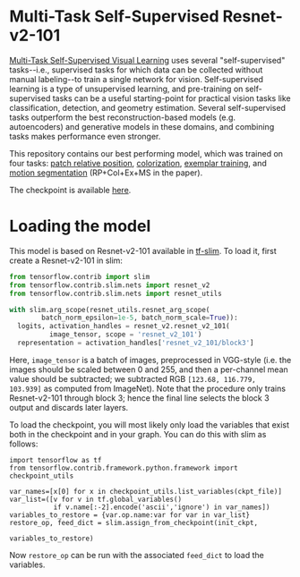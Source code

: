 # Multi-Task Self-Supervised Resnet-v2-101

[Multi-Task Self-Supervised Visual Learning](https://arxiv.org/abs/1708.07860) uses several "self-supervised" tasks--i.e., supervised tasks for which data can be collected without manual labeling--to train a single network for vision.  Self-supervised learning is a type of unsupervised learning, and pre-training on self-supervised tasks can be a useful starting-point for practical vision tasks like classification, detection, and geometry estimation.  Several self-supervised tasks outperform the best reconstruction-based models (e.g. autoencoders) and generative models in these domains, and combining tasks makes performance even stronger.

This repository contains our best performing model, which was trained on four tasks: [patch relative position](http://graphics.cs.cmu.edu/projects/deepContext/), [colorization](http://richzhang.github.io/colorization/), [exemplar training](https://arxiv.org/abs/1406.6909), and [motion segmentation](https://arxiv.org/abs/1612.06370) (RP+Col+Ex+MS in the paper).

The checkpoint is available [here](TODO).

# Loading the model
This model is based on Resnet-v2-101 available in [tf-slim](https://github.com/tensorflow/models/blob/master/slim/nets/resnet_v2.py).  To load it, first create a Resnet-v2-101 in slim:

```python
from tensorflow.contrib import slim
from tensorflow.contrib.slim.nets import resnet_v2
from tensorflow.contrib.slim.nets import resnet_utils

with slim.arg_scope(resnet_utils.resnet_arg_scope(
        batch_norm_epsilon=1e-5, batch_norm_scale=True)):
  logits, activation_handles = resnet_v2.resnet_v2_101(
          image_tensor, scope = 'resnet_v2_101')
  representation = activation_handles['resnet_v2_101/block3']
```

Here, `image_tensor` is a batch of images, preprocessed in VGG-style (i.e. the images should be scaled between 0 and 255, and then a per-channel mean value should be subtracted; we subtracted RGB `[123.68, 116.779, 103.939]` as computed from ImageNet).  Note that the procedure only trains Resnet-v2-101 through block 3; hence the final line selects the block 3 output and discards later layers.

To load the checkpoint, you will most likely only load the variables that exist both in the checkpoint and in your graph.  You can do this with slim as follows:

```
import tensorflow as tf
from tensorflow.contrib.framework.python.framework import checkpoint_utils

var_names=[x[0] for x in checkpoint_utils.list_variables(ckpt_file)]
var_list=([v for v in tf.global_variables()
           if v.name[:-2].encode('ascii','ignore') in var_names])
variables_to_restore = {var.op.name:var for var in var_list}
restore_op, feed_dict = slim.assign_from_checkpoint(init_ckpt,
                                                    variables_to_restore)
```

Now `restore_op` can be run with the associated `feed_dict` to load the variables.
